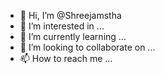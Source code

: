 - 👋 Hi, I’m @Shreejamstha
- 👀 I’m interested in ...
- 🌱 I’m currently learning ...
- 💞️ I’m looking to collaborate on ...
- 📫 How to reach me ...

<!---
Shreejamstha/Shreejamstha is a ✨ special ✨ repository because its `README.md` (this file) appears on your GitHub profile.
You can click the Preview link to take a look at your changes.
--->
